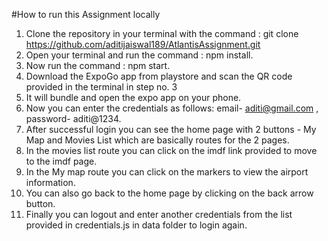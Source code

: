 #How to run this Assignment locally

1. Clone the repository in your terminal with the command : git clone https://github.com/aditijaiswal189/AtlantisAssignment.git 
2. Open your terminal and run the command : npm install.
3. Now run the command : npm start.
4. Download the ExpoGo app from playstore and scan the QR code provided in the terminal in step no. 3
5. It will bundle and open the expo app on your phone.
6. Now you can enter the credentials as follows: email- aditi@gmail.com , password- aditi@1234.
7. After successful login you can see the home page with 2 buttons - My Map and Movies List which are basically routes for the 2 pages.
8. In the movies list route you can click on the imdf link provided to move to the imdf page.
9. In the My map route you can click on the markers to view the airport information.
10. You can also go back to the home page by clicking on the back arrow button.
11. Finally you can logout and enter another credentials from the list provided in credentials.js in data folder to login again.
   
